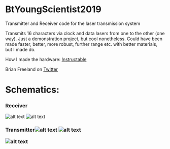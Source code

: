 # BtYoungScientist2019
Transmitter and Receiver code for the laser transmission system

Transmits 16 characters via clock and data lasers from one to the other (one way).
Just a demonstration project, but cool nonetheless.
Could have been made faster, better, more robust, further range etc. with better materials, but I made do.

How I made the hardware: <a href= "https://www.instructables.com/id/Laser-Transmission-With-Arduinos/" > Instructable </a>

Brian Freeland on <a href= "https://twitter.com/BFreelandDCU/status/1083470869580652544" > Twitter </a>

<h1> Schematics:</h1>
<h3> Receiver </h3>

![alt text](https://content.instructables.com/ORIG/F76/RFZH/K9ACQ27Q/F76RFZHK9ACQ27Q.jpg?auto=webp&frame=1&fit=bounds&md=773fbd0845b5c0a9b2896b50ad9cd90a)
![alt text](https://content.instructables.com/ORIG/FQH/KL13/K9ACQ3WC/FQHKL13K9ACQ3WC.png?auto=webp&frame=1&width=331&height=1024&fit=bounds&md=b42da1c65095c8e70274c677c5e78f68)

<h3>Transmitter</h3.

![alt text](https://content.instructables.com/ORIG/FCU/90UO/K9ACQ28T/FCU90UOK9ACQ28T.jpg?auto=webp&frame=1&fit=bounds&md=7caef158556401a7204a9ba4bd588bf2)
![alt text](https://content.instructables.com/ORIG/FDI/X7ZH/K9ACQ3WF/FDIX7ZHK9ACQ3WF.png?auto=webp&frame=1&width=331&height=1024&fit=bounds&md=9981e9c00840f88cadc6537f625117c0)

![alt text](https://content.instructables.com/ORIG/FEP/H3BH/KEX4H0H7/FEPH3BHKEX4H0H7.png?auto=webp&frame=1&width=1024&height=1024&fit=bounds&md=28c4f25abb15539f5333680a0e85c511)




